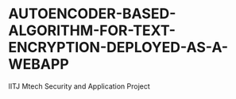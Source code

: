# AUTOENCODER-BASED-ALGORITHM-FOR-TEXT-ENCRYPTION-DEPLOYED-AS-A-WEBAPP
IITJ Mtech Security and Application Project 
